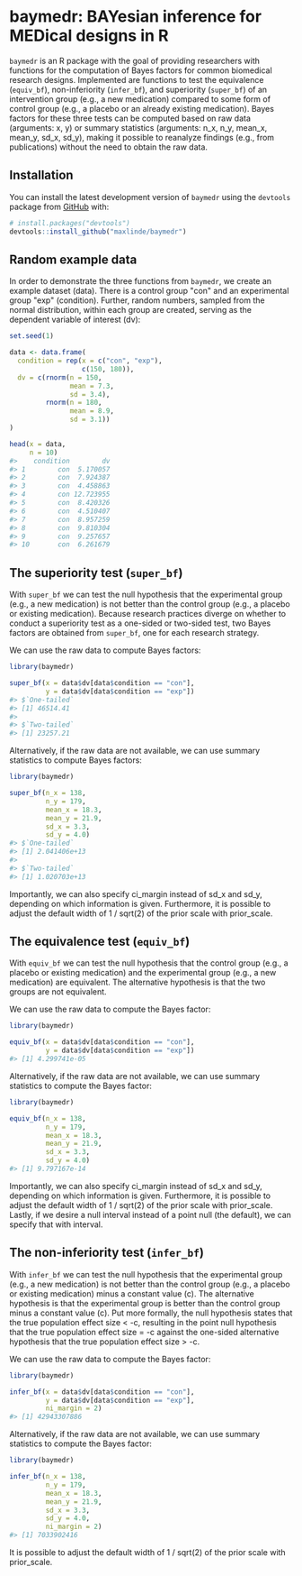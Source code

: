 
<!-- README.md is generated from README.Rmd. Please edit that file -->
baymedr: BAYesian inference for MEDical designs in R
====================================================

<!-- badges: start -->
<!-- badges: end -->
`baymedr` is an R package with the goal of providing researchers with functions for the computation of Bayes factors for common biomedical research designs. Implemented are functions to test the equivalence (`equiv_bf`), non-inferiority (`infer_bf`), and superiority (`super_bf`) of an intervention group (e.g., a new medication) compared to some form of control group (e.g., a placebo or an already existing medication). Bayes factors for these three tests can be computed based on raw data (arguments: x, y) or summary statistics (arguments: n\_x, n\_y, mean\_x, mean\_y, sd\_x, sd\_y), making it possible to reanalyze findings (e.g., from publications) without the need to obtain the raw data.

Installation
------------

You can install the latest development version of `baymedr` using the `devtools` package from [GitHub](https://github.com/) with:

``` r
# install.packages("devtools")
devtools::install_github("maxlinde/baymedr")
```

Random example data
-------------------

In order to demonstrate the three functions from `baymedr`, we create an example dataset (data). There is a control group "con" and an experimental group "exp" (condition). Further, random numbers, sampled from the normal distribution, within each group are created, serving as the dependent variable of interest (dv):

``` r
set.seed(1)

data <- data.frame(
  condition = rep(x = c("con", "exp"),
                  c(150, 180)),
  dv = c(rnorm(n = 150,
               mean = 7.3,
               sd = 3.4),
         rnorm(n = 180,
               mean = 8.9,
               sd = 3.1))
)

head(x = data,
     n = 10)
#>    condition        dv
#> 1        con  5.170057
#> 2        con  7.924387
#> 3        con  4.458863
#> 4        con 12.723955
#> 5        con  8.420326
#> 6        con  4.510407
#> 7        con  8.957259
#> 8        con  9.810304
#> 9        con  9.257657
#> 10       con  6.261679
```

The superiority test (`super_bf`)
---------------------------------

With `super_bf` we can test the null hypothesis that the experimental group (e.g., a new medication) is not better than the control group (e.g., a placebo or existing medication). Because research practices diverge on whether to conduct a superiority test as a one-sided or two-sided test, two Bayes factors are obtained from `super_bf`, one for each research strategy.

We can use the raw data to compute Bayes factors:

``` r
library(baymedr)

super_bf(x = data$dv[data$condition == "con"],
         y = data$dv[data$condition == "exp"])
#> $`One-tailed`
#> [1] 46514.41
#> 
#> $`Two-tailed`
#> [1] 23257.21
```

Alternatively, if the raw data are not available, we can use summary statistics to compute Bayes factors:

``` r
library(baymedr)

super_bf(n_x = 138,
         n_y = 179,
         mean_x = 18.3,
         mean_y = 21.9,
         sd_x = 3.3,
         sd_y = 4.0)
#> $`One-tailed`
#> [1] 2.041406e+13
#> 
#> $`Two-tailed`
#> [1] 1.020703e+13
```

Importantly, we can also specify ci\_margin instead of sd\_x and sd\_y, depending on which information is given. Furthermore, it is possible to adjust the default width of 1 / sqrt(2) of the prior scale with prior\_scale.

The equivalence test (`equiv_bf`)
---------------------------------

With `equiv_bf` we can test the null hypothesis that the control group (e.g., a placebo or existing medication) and the experimental group (e.g., a new medication) are equivalent. The alternative hypothesis is that the two groups are not equivalent.

We can use the raw data to compute the Bayes factor:

``` r
library(baymedr)

equiv_bf(x = data$dv[data$condition == "con"],
         y = data$dv[data$condition == "exp"])
#> [1] 4.299741e-05
```

Alternatively, if the raw data are not available, we can use summary statistics to compute the Bayes factor:

``` r
library(baymedr)

equiv_bf(n_x = 138,
         n_y = 179,
         mean_x = 18.3,
         mean_y = 21.9,
         sd_x = 3.3,
         sd_y = 4.0)
#> [1] 9.797167e-14
```

Importantly, we can also specify ci\_margin instead of sd\_x and sd\_y, depending on which information is given. Furthermore, it is possible to adjust the default width of 1 / sqrt(2) of the prior scale with prior\_scale. Lastly, if we desire a null interval instead of a point null (the default), we can specify that with interval.

The non-inferiority test (`infer_bf`)
-------------------------------------

With `infer_bf` we can test the null hypothesis that the experimental group (e.g., a new medication) is not better than the control group (e.g., a placebo or existing medication) minus a constant value (c). The alternative hypothesis is that the experimental group is better than the control group minus a constant value (c). Put more formally, the null hypothesis states that the true population effect size &lt; -c, resulting in the point null hypothesis that the true population effect size = -c against the one-sided alternative hypothesis that the true population effect size &gt; -c.

We can use the raw data to compute the Bayes factor:

``` r
library(baymedr)

infer_bf(x = data$dv[data$condition == "con"],
         y = data$dv[data$condition == "exp"],
         ni_margin = 2)
#> [1] 42943307886
```

Alternatively, if the raw data are not available, we can use summary statistics to compute the Bayes factor:

``` r
library(baymedr)

infer_bf(n_x = 138,
         n_y = 179,
         mean_x = 18.3,
         mean_y = 21.9,
         sd_x = 3.3,
         sd_y = 4.0,
         ni_margin = 2)
#> [1] 7033902416
```

It is possible to adjust the default width of 1 / sqrt(2) of the prior scale with prior\_scale.
